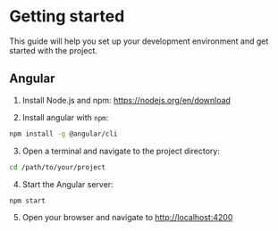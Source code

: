 # Getting started

This guide will help you set up your development environment and get started with the project.

## Angular

1. Install Node.js and npm: <https://nodejs.org/en/download>

2. Install angular with `npm`:
```bash
npm install -g @angular/cli
```

3. Open a terminal and navigate to the project directory:
```bash
cd /path/to/your/project
```

4. Start the Angular server:
```bash
npm start
```

5. Open your browser and navigate to <http://localhost:4200>